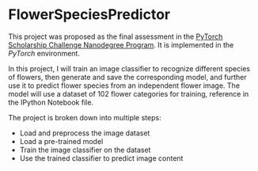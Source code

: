 # FlowerSpeciesPredictor

This project was proposed as the final assessment in the [PyTorch Scholarship Challenge Nanodegree Program](https://br.udacity.com/facebook-pytorch-scholarship). It is implemented in the *PyTorch* environment.

In this project, I will train an image classifier to recognize different species of flowers, then generate and save the corresponding model, and further use it to predict flower species from an independent flower image. The model will use a dataset of 102 flower categories for training, reference in the IPython Notebook file.

The project is broken down into multiple steps:

* Load and preprocess the image dataset
* Load a pre-trained model
* Train the image classifier on the dataset
* Use the trained classifier to predict image content
